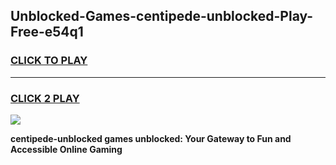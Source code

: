 
## Unblocked-Games-centipede-unblocked-Play-Free-e54q1
<h3>
<a href="https://premium76.site?title=centipede-unblocked&ref=19M">CLICK TO PLAY</a></h3>
<hr>

<h3>
<a href="https://premium76.site?title=centipede-unblocked&ref=19M">CLICK 2 PLAY</a>
  
</h3>

<a href="https://premium76.site?title=centipede-unblocked&ref=19M"><img src="https://clearcache.store/games.png"></a>


**centipede-unblocked games unblocked: Your Gateway to Fun and Accessible Online Gaming**
